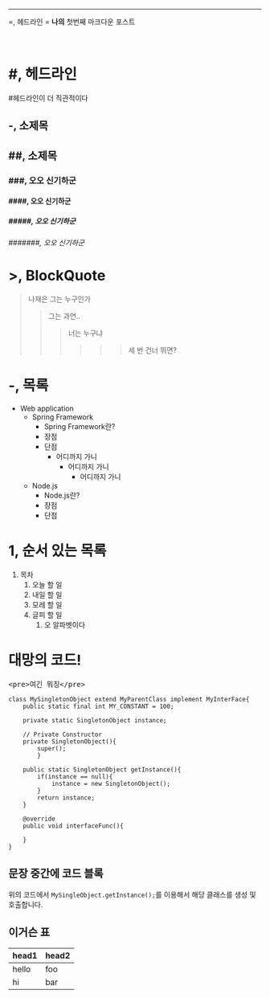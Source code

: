 <hr>
=, 헤드라인
=
<b>나의</b> 첫번째 마크다운 포스트
<br>
<br>
<br>

# #, 헤드라인
#헤드라인이 더 직관적이다

-, 소제목
-

## ##, 소제목

### ###, 오오 신기하군
#### ####, 오오 신기하군
##### #####, 오오 신기하군
###### #######, 오오 신기하군

# >, BlockQuote
>나재은 그는 누구인가
>> 그는 과연..
>>> 너는 누구냐
>>>>>> 세 번 건너 뛰면?

# -, 목록
- Web application
	- Spring Framework
		- Spring Framework란?
		- 장점
		- 단점
		 	- 어디까지 가니
		 		- 어디까지 가니
		 			- 어디까지 가니
	- Node.js
		- Node.js란?
		- 장점
		- 단점

# 1, 순서 있는 목록
1. 목차
	1. 오늘 할 일
	3. 내일 할 일
	2. 모레 할 일
	4. 글피 할 일 
		1. 오 알파벳이다


# 대망의 코드!
<pre>
&lt;pre&gt;여긴 뭐징&lt;/pre&gt;
</pre>
```{.java}
class MySingletonObject extend MyParentClass implement MyInterFace{
	public static final int MY_CONSTANT = 100;          

	private static SingletonObject instance;      
	
	// Private Constructor
	private SingletonObject(){  
		super();
		}

	public static SingletonObject getInstance(){
		if(instance == null){
			instance = new SingletonObject();
		}
		return instance;
	}

	@override
	public void interfaceFunc(){
	
	}
}
```

## 문장 중간에 코드 블록
위의 코드에서 `MySingleObject.getInstance();`를 이용해서 해당 클래스를 생성 및 호출합니다.


## 이거슨 표
head1 | head2
------|-------
hello | foo
hi    | bar

